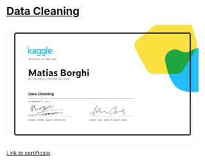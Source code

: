 # [Data Cleaning](https://www.kaggle.com/learn/data-cleaning)

![certificate](./certificate.png)

[Link to certificate](https://www.kaggle.com/learn/certification/borghimatias/data-cleaning)